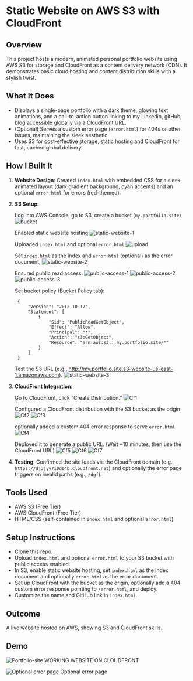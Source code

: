 # Static Website on AWS S3 with CloudFront

## Overview
This project hosts a modern, animated personal portfolio website using AWS S3 for storage and CloudFront as a content delivery network (CDN). It demonstrates basic cloud hosting and content distribution skills with a stylish twist.

## What It Does
- Displays a single-page portfolio with a dark theme, glowing text animations, and a call-to-action button linking to my Linkedin, gitHub, blog accessible globally via a CloudFront URL.
- (Optional) Serves a custom error page (`error.html`) for 404s or other issues, maintaining the sleek aesthetic.
- Uses S3 for cost-effective storage, static hosting and CloudFront for fast, cached global delivery.

## How I Built It

1. **Website Design**: Created `index.html` with embedded CSS for a sleek, animated layout (dark gradient background, cyan accents) and an optional `error.html` for errors (red-themed).

2. **S3 Setup**: 

    Log into AWS Console, go to S3, create a bucket (`my.portfolio.site`)
        ![bucket](<images/bucket.png>)

    Enabled static website hosting
        ![static-website-1](<images/static1.png>)
    
    Uploaded `index.html` and optional `error.html`
        ![upload](<images/upload.png>)
        
    Set `index.html` as the index and `error.html` (optional) as the error document, 
        ![static-website-2](<images/static2.png>)

    Ensured public read access.
        ![public-access-1](<images/pa1.png>)
        ![public-access-2](<images/pa2.png>)
        ![public-access-3](<images/pa3.png>)

    Set bucket policy (Bucket Policy tab):
        
        {
            "Version": "2012-10-17",
            "Statement": [
                {
                    "Sid": "PublicReadGetObject",
                    "Effect": "Allow",
                    "Principal": "*",
                    "Action": "s3:GetObject",
                    "Resource": "arn:aws:s3:::my.portfolio.site/*"
                }
            ]
        }

    Test the S3 URL (e.g., http://my.portfolio.site.s3-website-us-east-1.amazonaws.com).
        ![static-website-3](<images/static3.png>)



3. **CloudFront Integration**: 
        
    Go to CloudFront, click “Create Distribution.” 
        ![Cf1](<images/cf1.png>)

    Configured a CloudFront distribution with the S3 bucket as the origin
        ![Cf2](<images/cf2.png>)
        ![Cf3](<images/cf3.png>)

    optionally added a custom 404 error response to serve `error.html`
        ![Cf4](<images/cf3.png>)
    
    Deployed it to generate a public URL. (Wait ~10 minutes, then use the CloudFront URL)
        ![Cf5](<images/cf5.png>)
        ![Cf6](<images/cf6.png>)
        ![Cf7](<images/cf7.png>)

4. **Testing**: Confirmed the site loads via the CloudFront domain (e.g., `https://dj3jyy7i0d04b.cloudfront.net`) and optionally the error page triggers on invalid paths (e.g., `/dgf`).


## Tools Used
- AWS S3 (Free Tier)
- AWS CloudFront (Free Tier)
- HTML/CSS (self-contained in `index.html` and optional `error.html`)

## Setup Instructions
- Clone this repo.
- Upload `index.html` and optional `error.html` to your S3 bucket with public access enabled.
- In S3, enable static website hosting, set `index.html` as the index document and optionally `error.html` as the error document.
- Set up CloudFront with the bucket as the origin, optionally add a 404 custom error response pointing to `/error.html`, and deploy.
- Customize the name and GitHub link in `index.html`.

## Outcome
A live website hosted on AWS, showing S3 and CloudFront skills.

## Demo

![Portfolio-site](images/image.png)
WORKING WEBSITE ON CLOUDFRONT

![Optional error page](images/image-1.png)
Optional error page







